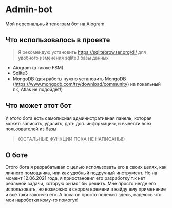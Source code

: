 # Admin-bot
Мой персональный телеграм бот на Аiogram

## Что использовалось в проекте
> Я рекомендую установить https://sqlitebrowser.org/dl/ для удобного изменения sqlite3 базы данных
+ Aiogram (а также FSM)
+ Sqlite3
+ MongoDB (для работы нужно установить MongoDB (https://www.mongodb.com/try/download/community) на локальный пк, Atlas не подойдёт!)


## Что может этот бот
У этого бота есть самописная административная панель, которая может: записать, удалить, дать доп. информацию, и вывести всех пользователей из базы 
> (ОСТАЛЬНЫЕ ФУНКЦИИ ПОКА НЕ НАПИСАНЫ!)

## О боте
Этого бота я разрабатывал с целью использовать его в своих целях, как личного помощника, или как удобный подручный инструмент.
Но на момент 12.06.2021 года, я приостановил его разработку т.к нет реальной задачи, которую он мог бы решить.
Мне просто негде его использовать, но возможно в скором времени я найду ему применение и всё таки закончю его. А пока он просто полежит здесь, надеюсь что мои нароботки кому-то помогут!

